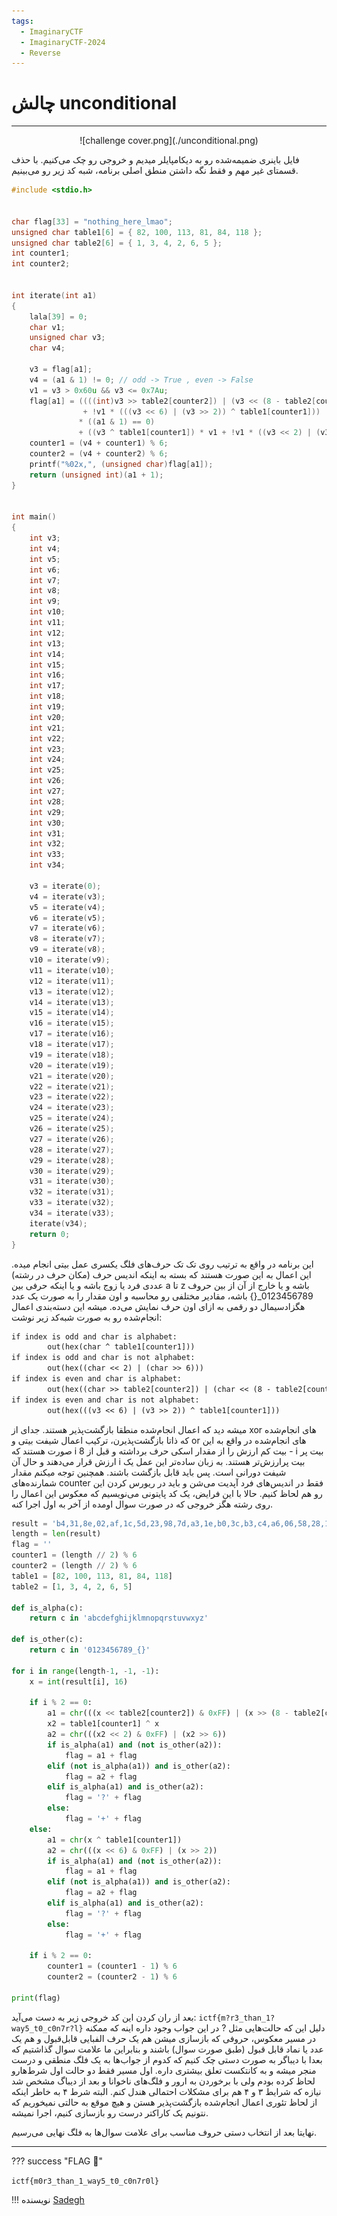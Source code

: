 ```yaml
---
tags:
  - ImaginaryCTF
  - ImaginaryCTF-2024
  - Reverse
---
```


# چالش unconditional 
---

<center>
![challenge cover.png](./unconditional.png)
</center>

فایل باینری ضمیمه‌شده رو به دیکامپایلر میدیم و خروجی رو چک می‌کنیم. با حذف قسمتای غیر مهم و فقط نگه داشتن منطق اصلی برنامه، شبه کد زیر رو می‌بینیم.

```C
#include <stdio.h>


char flag[33] = "nothing_here_lmao";
unsigned char table1[6] = { 82, 100, 113, 81, 84, 118 };
unsigned char table2[6] = { 1, 3, 4, 2, 6, 5 };
int counter1;
int counter2;


int iterate(int a1)
{
    lala[39] = 0;
    char v1;
    unsigned char v3;
    char v4;

    v3 = flag[a1];
    v4 = (a1 & 1) != 0; // odd -> True , even -> False
    v1 = v3 > 0x60u && v3 <= 0x7Au;
    flag[a1] = ((((int)v3 >> table2[counter2]) | (v3 << (8 - table2[counter2]))) * v1
                + !v1 * (((v3 << 6) | (v3 >> 2)) ^ table1[counter1]))
               * ((a1 & 1) == 0)
               + ((v3 ^ table1[counter1]) * v1 + !v1 * ((v3 << 2) | (v3 >> 6))) * ((a1 & 1) != 0);
    counter1 = (v4 + counter1) % 6;
    counter2 = (v4 + counter2) % 6;
    printf("%02x,", (unsigned char)flag[a1]);
    return (unsigned int)(a1 + 1);
}


int main()
{
    int v3;
    int v4;
    int v5;
    int v6;
    int v7;
    int v8;
    int v9;
    int v10;
    int v11;
    int v12;
    int v13;
    int v14;
    int v15;
    int v16;
    int v17;
    int v18;
    int v19;
    int v20;
    int v21;
    int v22;
    int v23;
    int v24;
    int v25;
    int v26;
    int v27;
    int v28;
    int v29;
    int v30;
    int v31;
    int v32;
    int v33;
    int v34;

    v3 = iterate(0);
    v4 = iterate(v3);
    v5 = iterate(v4);
    v6 = iterate(v5);
    v7 = iterate(v6);
    v8 = iterate(v7);
    v9 = iterate(v8);
    v10 = iterate(v9);
    v11 = iterate(v10);
    v12 = iterate(v11);
    v13 = iterate(v12);
    v14 = iterate(v13);
    v15 = iterate(v14);
    v16 = iterate(v15);
    v17 = iterate(v16);
    v18 = iterate(v17);
    v19 = iterate(v18);
    v20 = iterate(v19);
    v21 = iterate(v20);
    v22 = iterate(v21);
    v23 = iterate(v22);
    v24 = iterate(v23);
    v25 = iterate(v24);
    v26 = iterate(v25);
    v27 = iterate(v26);
    v28 = iterate(v27);
    v29 = iterate(v28);
    v30 = iterate(v29);
    v31 = iterate(v30);
    v32 = iterate(v31);
    v33 = iterate(v32);
    v34 = iterate(v33);
    iterate(v34);
    return 0;
}
```

این برنامه در واقع به ترتیب روی تک تک حرف‌های فلگ یکسری عمل بیتی انجام میده. این اعمال به این صورت هستند که بسته به اینکه اندیس حرف (مکان حرف در رشته) عددی فرد یا زوج باشه و یا اینکه حرفی بین a تا z باشه و یا خارج از آن از بین حروف 0123456789_{} باشه، مقادیر مختلفی رو محاسبه و اون مقدار را به صورت یک عدد هگزادسیمال دو رقمی به ازای اون حرف نمایش می‌ده. میشه این دسته‌بندی اعمال انجام‌شده رو به صورت شبه‌کد زیر نوشت:

```txt
if index is odd and char is alphabet:
		out(hex(char ^ table1[counter1]))
if index is odd and char is not alphabet:
		out(hex((char << 2) | (char >> 6)))
if index is even and char is alphabet:
		out(hex((char >> table2[counter2]) | (char << (8 - table2[counter2]))))
if index is even and char is not alphabet:
		out(hex(((v3 << 6) | (v3 >> 2)) ^ table1[counter1]))
```

میشه دید که اعمال انجام‌شده منطقا بازگشت‌پذیر هستند. جدای از xor های انجام‌شده که ذاتا بازگشت‌پذیرن، ترکیب اعمال شیفت بیتی و or های انجام‌شده در واقع به این صورت هستند که i بیت کم ارزش را از مقدار اسکی حرف برداشته و قبل از 8 - i بیت پر ارزش قرار می‌دهند و حال آن i بیت پرارزش‌تر هستند. به زبان ساده‌تر این عمل یک شیفت دورانی است. پس باید قابل بازگشت باشند. همچنین توجه میکنم مقدار شمارنده‌های counter فقط در اندیس‌های فرد آپدیت می‌شن و باید در ریورس کردن این رو هم لحاظ کنیم. حالا با این فرایض، یک کد پایتونی می‌نویسیم که معکوس این اعمال را روی رشته هگز خروجی که در صورت سوال اومده از آخر به اول اجرا کنه.

```python
result = 'b4,31,8e,02,af,1c,5d,23,98,7d,a3,1e,b0,3c,b3,c4,a6,06,58,28,19,7d,a3,c0,85,31,68,0a,bc,03,5d,3d,0b'.split(',')
length = len(result)
flag = ''
counter1 = (length // 2) % 6
counter2 = (length // 2) % 6
table1 = [82, 100, 113, 81, 84, 118]
table2 = [1, 3, 4, 2, 6, 5]

def is_alpha(c):
    return c in 'abcdefghijklmnopqrstuvwxyz'

def is_other(c):
    return c in '0123456789_{}'

for i in range(length-1, -1, -1):
    x = int(result[i], 16)

    if i % 2 == 0:
        a1 = chr(((x << table2[counter2]) & 0xFF) | (x >> (8 - table2[counter2])))
        x2 = table1[counter1] ^ x
        a2 = chr(((x2 << 2) & 0xFF) | (x2 >> 6))
        if is_alpha(a1) and (not is_other(a2)):
            flag = a1 + flag
        elif (not is_alpha(a1)) and is_other(a2):
            flag = a2 + flag
        elif is_alpha(a1) and is_other(a2):
            flag = '?' + flag
        else:
            flag = '+' + flag
    else:
        a1 = chr(x ^ table1[counter1])
        a2 = chr(((x << 6) & 0xFF) | (x >> 2))
        if is_alpha(a1) and (not is_other(a2)):
            flag = a1 + flag
        elif (not is_alpha(a1)) and is_other(a2):
            flag = a2 + flag
        elif is_alpha(a1) and is_other(a2):
            flag = '?' + flag
        else:
            flag = '+' + flag

    if i % 2 == 0:
        counter1 = (counter1 - 1) % 6
        counter2 = (counter2 - 1) % 6

print(flag)
```

بعد از ران کردن این کد خروجی زیر به دست می‌آید:
`ictf{m?r3_than_1?way5_t0_c0n7r?l}`
دلیل این که حالت‌هایی مثل ? در این جواب وجود داره اینه که ممکنه در مسیر معکوس، حروفی که بازسازی میشن هم یک حرف الفبایی قابل‌قبول و هم یک عدد یا نماد قابل قبول (طبق صورت سوال) باشند و بنابراین ما علامت سوال گذاشتیم که بعدا با دیباگر به صورت دستی چک کنیم که کدوم از جواب‌ها به یک فلگ منطقی و درست منجر میشه و به کانتکست تعلق بیشتری داره. اول مسیر فقط دو حالت اول شرط‌هارو لحاظ کرده بودم ولی با برخوردن به ارور و فلگ‌های ناخوانا و بعد از دیباگ مشخص شد نیازه که شرایط ۳ و ۴ هم برای مشکلات احتمالی هندل کنم. البته شرط ۴ به خاطر اینکه از لحاظ تئوری اعمال انجام‌شده بازگشت‌پذیر هستن و هیچ موقع به حالتی نمیخوریم که نتونیم یک کاراکتر درست رو بازسازی کنیم، اجرا نمیشه.

نهایتا بعد از انتخاب دستی حروف مناسب برای علامت سوال‌ها به فلگ نهایی می‌رسیم.


---
??? success "FLAG :triangular_flag_on_post:"
    <div dir="ltr">`ictf{m0r3_than_1_way5_t0_c0n7r0l}`</div>


!!! نویسنده
    [Sadegh](https://github.com/sadegh-majidi)

